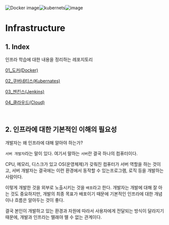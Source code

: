 ![Docker image](https://user-images.githubusercontent.com/93081720/174341063-d8894c50-7452-49b0-ae2f-7a4b019dc8a9.png)![kubernets](https://user-images.githubusercontent.com/93081720/174333422-4e2f7a03-f585-4edf-884c-0af7fea7ac5d.png)![image](https://user-images.githubusercontent.com/93081720/212346428-0b1fadf6-f630-4107-b9ae-9b81057b1d4c.png)

# Infrastructure

## 1. Index

인프라 학습에 대한 내용을 정리하는 레포지토리

[01_도커(Docker)](https://github.com/siwon-park/Infra_Study/tree/master/01_Docker)

[02_쿠버네티스(Kubernates)](https://github.com/siwon-park/Infra_Study/tree/master/02_Kubernates)

[03_젠킨스(Jenkins)](https://github.com/siwon-park/Infra_Study/tree/master/03_Jenkins)

[04_클라우드(Cloud)](https://github.com/siwon-park/Infra_Study/tree/master/04_Cloud)

<br>

## 2. 인프라에 대한 기본적인 이해의 필요성

개발자는 왜 인프라에 대해 알아야 하는가?

`서버 개발자`라는 말이 있다. 여기서 말하는 `서버`란 결국 하나의 컴퓨터이다.

CPU, 메모리, 디스크가 있고 OS(운영체제)가 갖춰진 컴퓨터가 서버 역할을 하는 것이고, 서버 개발자는 결국에는 이런 환경에서 동작할 수 있는프로그램, 로직 등을 개발하는 사람이다.

이렇게 개발한 것을 외부로 노출시키는 것을 `배포`라고 한다. 개발자는 개발에 대해 잘 아는 것도 중요하지만, 개발의 최종 목표가 배포이기 때문에 기본적인 인프라에 대한 개념이나 흐름은 알아두는 것이 좋다.

결국 본인이 개발하고 있는 환경과 자원에 따라서 사용자에게 전달되는 방식이 달라지기 때문에, 개발과 인프라는 뗄래야 뗄 수 없는 관계이다.